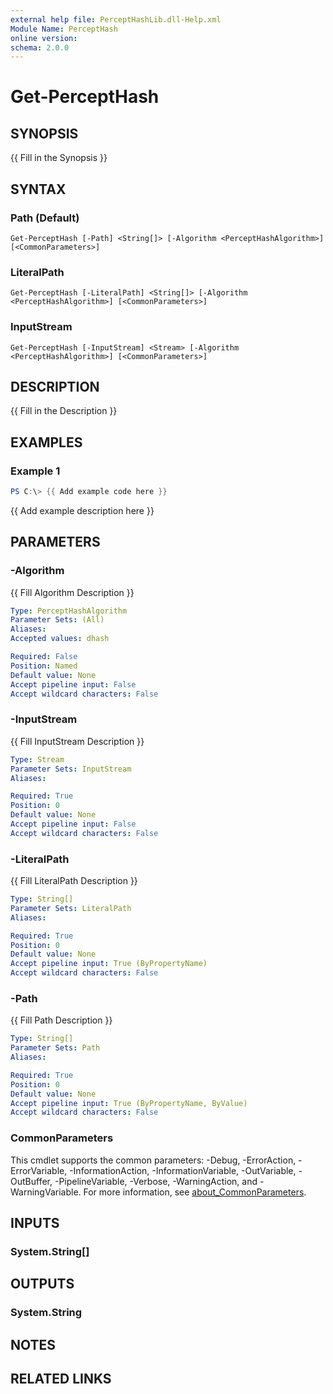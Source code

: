 ```yaml
---
external help file: PerceptHashLib.dll-Help.xml
Module Name: PerceptHash
online version:
schema: 2.0.0
---
```


# Get-PerceptHash

## SYNOPSIS
{{ Fill in the Synopsis }}

## SYNTAX

### Path (Default)
```
Get-PerceptHash [-Path] <String[]> [-Algorithm <PerceptHashAlgorithm>] [<CommonParameters>]
```

### LiteralPath
```
Get-PerceptHash [-LiteralPath] <String[]> [-Algorithm <PerceptHashAlgorithm>] [<CommonParameters>]
```

### InputStream
```
Get-PerceptHash [-InputStream] <Stream> [-Algorithm <PerceptHashAlgorithm>] [<CommonParameters>]
```

## DESCRIPTION
{{ Fill in the Description }}

## EXAMPLES

### Example 1
```powershell
PS C:\> {{ Add example code here }}
```

{{ Add example description here }}

## PARAMETERS

### -Algorithm
{{ Fill Algorithm Description }}

```yaml
Type: PerceptHashAlgorithm
Parameter Sets: (All)
Aliases:
Accepted values: dhash

Required: False
Position: Named
Default value: None
Accept pipeline input: False
Accept wildcard characters: False
```

### -InputStream
{{ Fill InputStream Description }}

```yaml
Type: Stream
Parameter Sets: InputStream
Aliases:

Required: True
Position: 0
Default value: None
Accept pipeline input: False
Accept wildcard characters: False
```

### -LiteralPath
{{ Fill LiteralPath Description }}

```yaml
Type: String[]
Parameter Sets: LiteralPath
Aliases:

Required: True
Position: 0
Default value: None
Accept pipeline input: True (ByPropertyName)
Accept wildcard characters: False
```

### -Path
{{ Fill Path Description }}

```yaml
Type: String[]
Parameter Sets: Path
Aliases:

Required: True
Position: 0
Default value: None
Accept pipeline input: True (ByPropertyName, ByValue)
Accept wildcard characters: False
```

### CommonParameters
This cmdlet supports the common parameters: -Debug, -ErrorAction, -ErrorVariable, -InformationAction, -InformationVariable, -OutVariable, -OutBuffer, -PipelineVariable, -Verbose, -WarningAction, and -WarningVariable. For more information, see [about_CommonParameters](http://go.microsoft.com/fwlink/?LinkID=113216).

## INPUTS

### System.String[]

## OUTPUTS

### System.String

## NOTES

## RELATED LINKS
